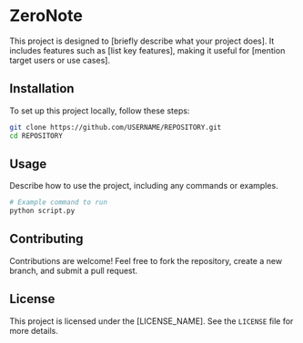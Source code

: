 # ZeroNote

This project is designed to [briefly describe what your project does]. It includes features such as [list key features], making it useful for [mention target users or use cases].

## Installation
To set up this project locally, follow these steps:

```sh
git clone https://github.com/USERNAME/REPOSITORY.git
cd REPOSITORY
```

## Usage
Describe how to use the project, including any commands or examples.

```sh
# Example command to run
python script.py
```

## Contributing
Contributions are welcome! Feel free to fork the repository, create a new branch, and submit a pull request.

## License
This project is licensed under the [LICENSE_NAME]. See the `LICENSE` file for more details.